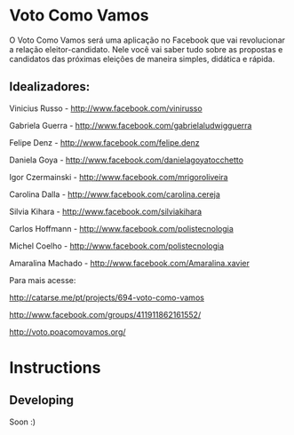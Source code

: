 Voto Como Vamos
================

O Voto Como Vamos será uma aplicação no Facebook que vai revolucionar a relação eleitor-candidato.
Nele você vai saber tudo sobre as propostas e candidatos das próximas eleições de maneira simples, didática e rápida.

Idealizadores:
-------------
Vinicius Russo   - http://www.facebook.com/vinirusso

Gabriela Guerra   - http://www.facebook.com/gabrielaludwigguerra

Felipe Denz       - http://www.facebook.com/felipe.denz

Daniela Goya      - http://www.facebook.com/danielagoyatocchetto

Igor Czermainski  - http://www.facebook.com/mrigoroliveira

Carolina Dalla    - http://www.facebook.com/carolina.cereja

Silvia Kihara     - http://www.facebook.com/silviakihara

Carlos Hoffmann   - http://www.facebook.com/polistecnologia

Michel Coelho     - http://www.facebook.com/polistecnologia

Amaralina Machado - http://www.facebook.com/Amaralina.xavier


Para mais acesse:

http://catarse.me/pt/projects/694-voto-como-vamos

http://www.facebook.com/groups/411911862161552/

http://voto.poacomovamos.org/


Instructions
==========

Developing
----------

Soon :)

